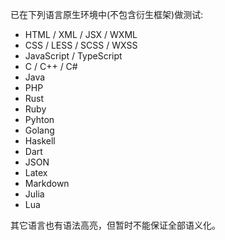 已在下列语言原生环境中(不包含衍生框架)做测试:

- HTML / XML / JSX / WXML
- CSS / LESS / SCSS / WXSS
- JavaScript / TypeScript
- C / C++ / C#
- Java
- PHP
- Rust
- Ruby
- Pyhton
- Golang
- Haskell
- Dart
- JSON
- Latex
- Markdown
- Julia
- Lua

其它语言也有语法高亮，但暂时不能保证全部语义化。